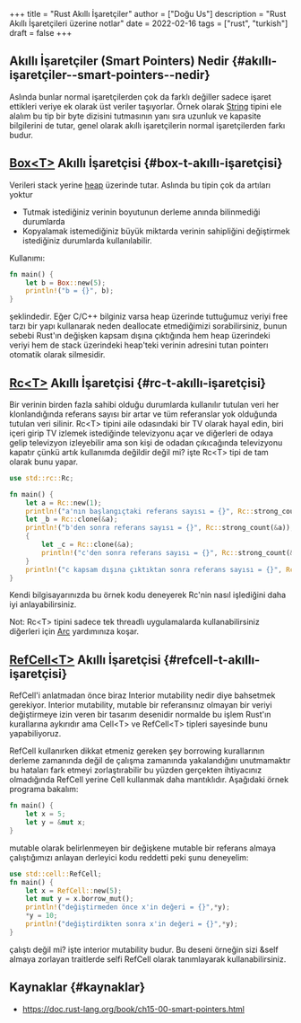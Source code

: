 +++
title = "Rust Akıllı İşaretçiler"
author = ["Doğu Us"]
description = "Rust Akıllı İşaretçileri üzerine notlar"
date = 2022-02-16
tags = ["rust", "turkish"]
draft = false
+++

## Akıllı İşaretçiler (Smart Pointers) Nedir {#akıllı-i̇şaretçiler--smart-pointers--nedir}

Aslında bunlar normal işaretçilerden çok da farklı değiller sadece işaret ettikleri veriye ek olarak üst veriler taşıyorlar. Örnek olarak
[String](https://doc.rust-lang.org/std/string/struct.String.html) tipini ele alalım bu tip bir byte dizisini tutmasının yanı sıra uzunluk ve kapasite bilgilerini de tutar, genel olarak akıllı işaretçilerin normal işaretçilerden farkı budur.


## [Box&lt;T&gt;](https://doc.rust-lang.org/std/boxed/index.html) Akıllı İşaretçisi {#box-t-akıllı-i̇şaretçisi}

Verileri stack yerine [heap](https://scribe.rip/yigit-xcodeproj/stack-ve-heap-arasindaki-fark-nedir-stack-vs-heap-c61e3d463dd7) üzerinde tutar. Aslında bu tipin çok da artıları yoktur

-   Tutmak istediğiniz verinin boyutunun derleme anında bilinmediği durumlarda
-   Kopyalamak istemediğiniz büyük miktarda verinin sahipliğini değiştirmek istediğiniz durumlarda kullanılabilir.

Kullanımı:

```rust
fn main() {
    let b = Box::new(5);
    println!("b = {}", b);
}
```

şeklindedir. Eğer C/C++ bilginiz varsa heap üzerinde tuttuğumuz veriyi free tarzı bir yapı kullanarak neden deallocate etmediğimizi sorabilirsiniz, bunun sebebi Rust'ın değişken kapsam dışına çıktığında hem heap üzerindeki veriyi hem de stack üzerindeki heap'teki verinin adresini tutan pointerı otomatik olarak silmesidir.


## [Rc&lt;T&gt;](https://doc.rust-lang.org/std/rc/index.html) Akıllı İşaretçisi {#rc-t-akıllı-i̇şaretçisi}

Bir verinin birden fazla sahibi olduğu durumlarda kullanılır tutulan veri her klonlandığında referans sayısı bir artar ve tüm referanslar yok olduğunda tutulan veri silinir. Rc&lt;T&gt; tipini aile odasındaki bir TV olarak hayal edin, biri içeri girip TV izlemek istediğinde televizyonu açar ve diğerleri de odaya gelip televizyon izleyebilir ama son kişi de odadan çıkıcağında televizyonu kapatır çünkü artık kullanımda değildir değil mi? işte Rc&lt;T&gt; tipi de tam olarak bunu yapar.

```rust
use std::rc::Rc;

fn main() {
    let a = Rc::new(1);
    println!("a'nın başlangıçtaki referans sayısı = {}", Rc::strong_count(&a));
    let _b = Rc::clone(&a);
    println!("b'den sonra referans sayısı = {}", Rc::strong_count(&a));
    {
        let _c = Rc::clone(&a);
        println!("c'den sonra referans sayısı = {}", Rc::strong_count(&a));
    }
    println!("c kapsam dışına çıktıktan sonra referans sayısı = {}", Rc::strong_count(&a));
}
```

Kendi bilgisayarınızda bu örnek kodu deneyerek Rc'nin nasıl işlediğini daha iyi anlayabilirsiniz.

Not: Rc&lt;T&gt; tipini sadece tek threadlı uygulamalarda kullanabilirsiniz diğerleri için [Arc](https://doc.rust-lang.org/std/sync/struct.Arc.html) yardımınıza koşar.


## [RefCell&lt;T&gt;](https://doc.rust-lang.org/std/cell/index.html) Akıllı İşaretçisi {#refcell-t-akıllı-i̇şaretçisi}

RefCell'i anlatmadan önce biraz Interior mutability nedir diye bahsetmek gerekiyor. Interior mutability, mutable bir referansınız olmayan bir veriyi değiştirmeye izin veren bir tasarım desenidir normalde bu işlem Rust'ın kurallarına aykırıdır ama Cell&lt;T&gt; ve RefCell&lt;T&gt; tipleri sayesinde bunu yapabiliyoruz.

RefCell kullanırken dikkat etmeniz gereken şey borrowing kurallarının derleme zamanında değil de çalışma zamanında yakalandığını unutmamaktır bu hataları fark etmeyi zorlaştırabilir bu yüzden gerçekten ihtiyacınız olmadığında RefCell yerine Cell kullanmak daha mantıklıdır.
Aşağıdaki örnek programa bakalım:

```rust
fn main() {
    let x = 5;
    let y = &mut x;
}
```

mutable olarak belirlenmeyen bir değişkene mutable bir referans almaya çalıştığımızı anlayan derleyici kodu reddetti peki şunu deneyelim:

```rust
use std::cell::RefCell;
fn main() {
    let x = RefCell::new(5);
    let mut y = x.borrow_mut();
    println!("değiştirmeden önce x'in değeri = {}",*y);
    *y = 10;
    println!("değiştirdikten sonra x'in değeri = {}",*y);
}
```

çalıştı değil mi? işte interior mutability budur. Bu deseni örneğin sizi &amp;self almaya zorlayan traitlerde selfi RefCell olarak tanımlayarak kullanabilirsiniz.


## Kaynaklar {#kaynaklar}

-   <https://doc.rust-lang.org/book/ch15-00-smart-pointers.html>
